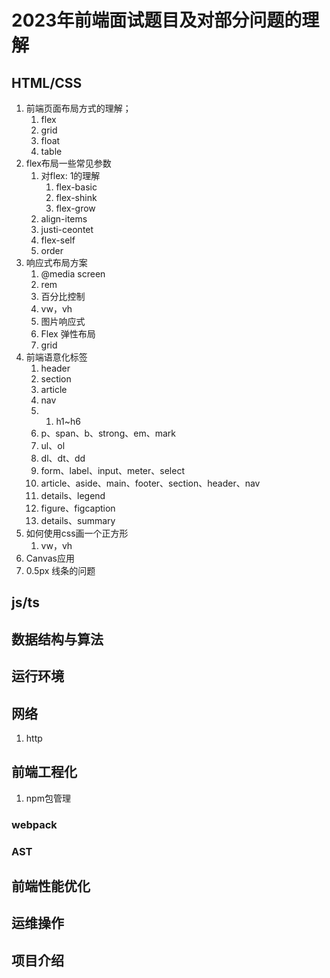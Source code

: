 # 2023年前端面试题目及对部分问题的理解

## HTML/CSS

1. 前端页面布局方式的理解；
   1. flex
   2. grid
   3. float
   4. table
2. flex布局一些常见参数
   1. 对flex: 1的理解
      1. flex-basic
      2. flex-shink
      3. flex-grow
   2. align-items
   3. justi-ceontet
   4. flex-self
   5. order
3. 响应式布局方案
   1. @media screen
   2. rem
   3. 百分比控制
   4. vw，vh
   5. 图片响应式
   6. Flex 弹性布局
   7. grid
4. 前端语意化标签
   1. header
   2. section
   3. article
   4. nav
   5. 1. h1~h6
   6. p、span、b、strong、em、mark
   7. ul、ol
   8. dl、dt、dd
   9. form、label、input、meter、select
   10. article、aside、main、footer、section、header、nav
   11. details、legend
   12. figure、figcaption
   13. details、summary
5. 如何使用css画一个正方形
   1. vw，vh
6. Canvas应用
7. 0.5px 线条的问题

## js/ts

## 数据结构与算法

## 运行环境

## 网络

1. http

## 前端工程化

1. npm包管理

### webpack

### AST

## 前端性能优化

## 运维操作

## 项目介绍
